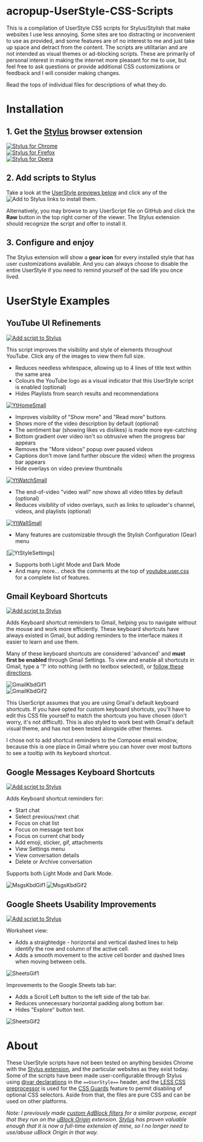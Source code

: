 # acropup-UserStyle-CSS-Scripts
This is a compilation of UserStyle CSS scripts for Stylus/Stylish that make websites I use less annoying. Some sites are too distracting or inconvenient to use as provided, and some features are of no interest to me and just take up space and detract from the content. The scripts are utilitarian and are not intended as visual themes or ad-blocking scripts. These are primarily of personal interest in making the internet more pleasant for me to use, but feel free to ask questions or provide additional CSS customizations or feedback and I will consider making changes.

Read the tops of individual files for descriptions of what they do.

# Installation

## 1. Get the [Stylus] browser extension
[![Stylus for Chrome](https://img.shields.io/badge/Get_Stylus_for-Chrome-blue.svg)][StylusChrome]<br>
[![Stylus for Firefox](https://img.shields.io/badge/Get_Stylus_for-Firefox-orange.svg)][StylusFirefox]<br>
[![Stylus for Opera](https://img.shields.io/badge/Get_Stylus_for-Opera-red.svg)][StylusOpera]

## 2. Add scripts to Stylus
Take a look at the [UserStyle previews below](#UserStyle-Examples) and click any of the ![Add to Stylus](https://img.shields.io/badge/Add_to_Stylus-555555.svg) links to install them.

Alternatively, you may browse to any UserScript file on GitHub and click the **Raw** button in the top right corner of the viewer. The Stylus extension should recognize the script and offer to install it.

## 3. Configure and enjoy
The Stylus extension will show a **gear icon** for every installed style that has user customizations available. And you can always choose to disable the entire UserStyle if you need to remind yourself of the sad life you once lived.

# UserStyle Examples

## YouTube UI Refinements

[![Add script to Stylus](https://img.shields.io/badge/Add_to_Stylus-youtube.user.css-238b8b.svg)][RawYoutube]<br>

This script improves the visibility and style of elements throughout YouTube. Click any of the images to view them full size.
- Reduces needless whitespace, allowing up to 4 lines of title text within the same area
- Colours the YouTube logo as a visual indicator that this UserStyle script is enabled (optional)
- Hides Playlists from search results and recommendations

[![YtHomeSmall]][YtHome]<br>

- Improves visibility of "Show more" and "Read more" buttons
- Shows more of the video description by default (optional)
- The sentiment bar (showing likes vs dislikes) is made more eye-catching
- Bottom gradient over video isn't so obtrusive when the progress bar appears
- Removes the "More videos" popup over paused videos
- Captions don't move (and further obscure the video) when the progress bar appears
- Hide overlays on video preview thumbnails

[![YtWatchSmall]][YtWatch]<br>

- The end-of-video "video wall" now shows all video titles by default (optional)
- Reduces visibility of video overlays, such as links to uploader's channel, videos, and playlists (optional)

[![YtWallSmall]][YtWall]<br>

- Many features are customizable through the Stylish Configuration (Gear) menu

[![YtStyleSettings][YtStyleSettings]]

- Supports both Light Mode and Dark Mode
- And many more... check the comments at the top of [youtube.user.css][RawYoutube] for a complete list of features.

## Gmail Keyboard Shortcuts
[![Add script to Stylus](https://img.shields.io/badge/Add_to_Stylus-gmail--kbd--shortcuts.user.css-238b8b.svg)][RawGmailKbd]<br>

Adds Keyboard shortcut reminders to Gmail, helping you to navigate without the mouse and work more efficiently. These keyboard shortcuts have always existed in Gmail, but adding reminders to the interface makes it easier to learn and use them.

Many of these keyboard shortcuts are considered 'advanced' and **must first be enabled** through Gmail Settings. To view and enable all shortcuts in Gmail, type a '?' into nothing (with no textbox selected), or [follow these directions](https://support.google.com/mail/answer/6594).

![GmailKbdGif1]<br>
![GmailKbdGif2]<br>

This UserScript assumes that you are using Gmail's default keyboard shortcuts. If you have opted for custom keyboard shortcuts, you'll have to edit this CSS file yourself to match the shortcuts you have chosen (don't worry, it's not difficult). This is also styled to work best with Gmail's default visual theme, and has not been tested alongside other themes.

I chose not to add shortcut reminders to the Compose email window, because this is one place in Gmail where you can hover over most buttons to see a tooltip with its keyboard shortcut.

## Google Messages Keyboard Shortcuts
[![Add script to Stylus](https://img.shields.io/badge/Add_to_Stylus-google--messages--kbd--shortcuts.user.css-238b8b.svg)][RawMsgsKbd]<br>

Adds Keyboard shortcut reminders for:
- Start chat
- Select previous/next chat
- Focus on chat list
- Focus on message text box
- Focus on current chat body
- Add emoji, sticker, gif, attachments
- View Settings menu
- View conversation details
- Delete or Archive conversation

Supports both Light Mode and Dark Mode.

![MsgsKbdGif1]
![MsgsKbdGif2]


## Google Sheets Usability Improvements
[![Add script to Stylus](https://img.shields.io/badge/Add_to_Stylus-google--sheets--straightedge.user.css-238b8b.svg)][RawSheets]<br>

Worksheet view:
- Adds a straightedge - horizontal and vertical dashed lines to help identify the row and column of the active cell.
- Adds a smooth movement to the active cell border and dashed lines when moving between cells.

![SheetsGif1]

Improvements to the Google Sheets tab bar:
- Adds a Scroll Left button to the left side of the tab bar.
- Reduces unnecessary horizontal padding along bottom bar.
- Hides "Explore" button text.

![SheetsGif2]

# About
These UserStyle scripts have not been tested on anything besides Chrome with the [Stylus extension][StylusChrome], and the particular websites as they exist today. Some of the scripts have been made user-configurable through Stylus using [@var declarations][StylusVar] in the `==UserStyle==` header, and the [LESS CSS preprocessor][LESS] is used for the [CSS Guards] feature to permit disabling of optional CSS selectors. Aside from that, the files are pure CSS and can be used on other platforms.

*Note: I previously made [custom AdBlock filters] for a similar purpose, except that they run on the [uBlock Origin] extension. [Stylus] has proven valuable enough that it is now a full-time extension of mine, so I no longer need to use/abuse uBlock Origin in that way.*

[Stylus]: https://add0n.com/stylus.html
[StylusChrome]: https://chrome.google.com/webstore/detail/stylus/clngdbkpkpeebahjckkjfobafhncgmne
[StylusFirefox]: https://addons.mozilla.org/en-US/firefox/addon/styl-us/
[StylusOpera]: https://addons.opera.com/en/extensions/details/stylus/

[StylusVar]: https://github.com/openstyles/stylus/wiki/UserCSS-authors#var
[LESS]: http://lesscss.org/
[CSS Guards]: http://lesscss.org/features/#css-guards-feature

[RawYoutube]: https://raw.githubusercontent.com/acropup/acropup-UserStyle-CSS-Scripts/master/youtube.user.css
[RawGmailKbd]: https://raw.githubusercontent.com/acropup/acropup-UserStyle-CSS-Scripts/master/gmail-kbd-shortcuts.user.css
[RawMsgsKbd]: https://raw.githubusercontent.com/acropup/acropup-UserStyle-CSS-Scripts/master/google-messages-kbd-shortcuts.user.css
[RawSheets]: https://raw.githubusercontent.com/acropup/acropup-UserStyle-CSS-Scripts/master/google-sheets-straightedge.user.css

[YtHome]: ./images/yt_homepage.webp?raw=true "YouTube homepage before and after"
[YtWatch]: ./images/yt_watch.webp?raw=true "YouTube watch page before and after"
[YtWall]: ./images/yt_videowall.webp?raw=true "YouTube video wall before and after"
[YtStyleSettings]: ./images/yt_userstyle_settings.png "YouTube Refined user settings"
[YtHomeSmall]: ./images/yt_homepage_small.gif "YouTube homepage before and after"
[YtWatchSmall]: ./images/yt_watch_small.gif "YouTube watch page before and after"
[YtWallSmall]: ./images/yt_videowall_small.gif "YouTube video wall before and after"
[GmailKbdGif1]: ./images/gmail_read_view.gif "Gmail read mail view before and after"
[GmailKbdGif2]: ./images/gmail_inbox.gif "Gmail inbox before and after"
[MsgsKbdGif1]: ./images/messages_contacts.gif "Google Messages contact list before and after"
[MsgsKbdGif2]: ./images/messages_textbox.gif "Google Messages text box before and after"
[SheetsGif1]: ./images/sheets_straightedge.gif "Google Sheets straightedge for active selection"
[SheetsGif2]: ./images/sheets_tab_row.gif "Google Sheets tab row improvements"

[custom AdBlock filters]: https://github.com/acropup/acropup-AdBlock-Filters
[uBlock Origin]: https://chrome.google.com/webstore/detail/ublock-origin/cjpalhdlnbpafiamejdnhcphjbkeiagm
